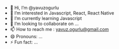 - 👋 Hi, I’m @yavuzogurlu
- 👀 I’m interested in Javascript, React, React Native
- 🌱 I’m currently learning Javascript
- 💞️ I’m looking to collaborate on ...
- 📫 How to reach me : yavuz.ogurlu@gmail.com
- 😄 Pronouns: ...
- ⚡ Fun fact: ...

<!---
yavuzogurlu/yavuzogurlu is a ✨ special ✨ repository because its `README.md` (this file) appears on your GitHub profile.
You can click the Preview link to take a look at your changes.
--->
